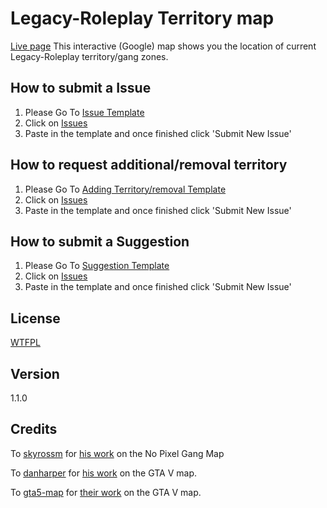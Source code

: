 Legacy-Roleplay Territory map
====
[Live page](https://milan345.github.io/legacybangladesh_gangmap/)
This interactive (Google) map shows you the location of current Legacy-Roleplay territory/gang zones.


## How to submit a Issue

1. Please Go To [Issue Template](https://github.com/W1lsonCodes/legacy-map-issue-tracker/blob/master/template/issues.md)
2. Click on [Issues](https://github.com/W1lsonCodes/legacy-map-issue-tracker/issues)
3. Paste in the template and once finished click 'Submit New Issue'

## How to request additional/removal territory
1. Please Go To [Adding Territory/removal Template](https://github.com/W1lsonCodes/legacy-map-issue-tracker/blob/master/template/add_territory.md)
2. Click on [Issues](https://github.com/W1lsonCodes/legacy-map-issue-tracker/issues)
3. Paste in the template and once finished click 'Submit New Issue'

## How to submit a Suggestion
1. Please Go To [Suggestion Template](https://github.com/W1lsonCodes/legacy-map-issue-tracker/blob/master/template/suggestion.md)
2. Click on [Issues](https://github.com/W1lsonCodes/legacy-map-issue-tracker/issues)
3. Paste in the template and once finished click 'Submit New Issue'

## License

[WTFPL](LICENSE)

## Version

1.1.0

## Credits

To [skyrossm](https://github.com/skyrossm) for [his work](https://github.com/skyrossm/np-gangmap) on the No Pixel Gang Map

To [danharper](https://github.com/danharper/) for [his work](https://github.com/danharper/GTAV) on the GTA V map.

To [gta5-map](https://github.com/gta5-map) for [their work](https://github.com/gta5-map/gta5-map.github.io) on the GTA V map.